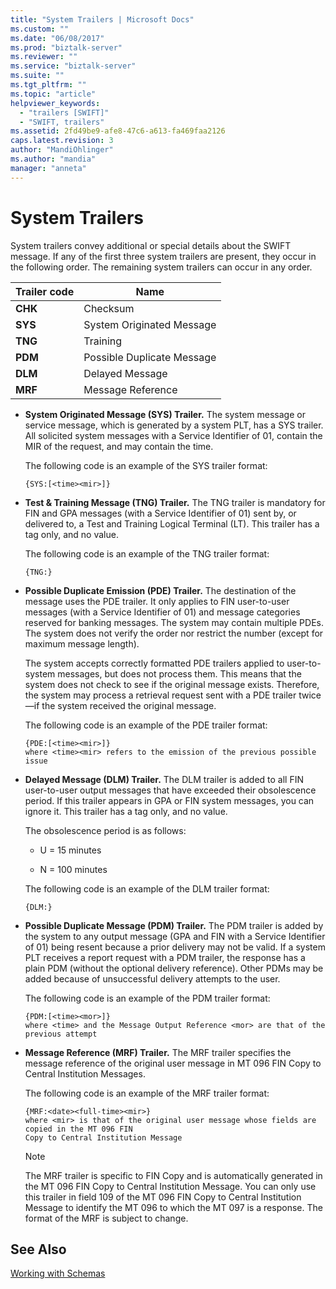 ```yaml
---
title: "System Trailers | Microsoft Docs"
ms.custom: ""
ms.date: "06/08/2017"
ms.prod: "biztalk-server"
ms.reviewer: ""
ms.service: "biztalk-server"
ms.suite: ""
ms.tgt_pltfrm: ""
ms.topic: "article"
helpviewer_keywords: 
  - "trailers [SWIFT]"
  - "SWIFT, trailers"
ms.assetid: 2fd49be9-afe8-47c6-a613-fa469faa2126
caps.latest.revision: 3
author: "MandiOhlinger"
ms.author: "mandia"
manager: "anneta"
---
```

# System Trailers
System trailers convey additional or special details about the SWIFT message. If any of the first three system trailers are present, they occur in the following order. The remaining system trailers can occur in any order.  
  
|Trailer code|Name|  
|------------------|----------|  
|**CHK**|Checksum|  
|**SYS**|System Originated Message|  
|**TNG**|Training|  
|**PDM**|Possible Duplicate Message|  
|**DLM**|Delayed Message|  
|**MRF**|Message Reference|  
  
-   **System Originated Message (SYS) Trailer.** The system message or service message, which is generated by a system PLT, has a SYS trailer. All solicited system messages with a Service Identifier of 01, contain the MIR of the request, and may contain the time.  
  
     The following code is an example of the SYS trailer format:  
  
    ```  
    {SYS:[<time><mir>]}  
    ```  
  
-   **Test & Training Message (TNG) Trailer.** The TNG trailer is mandatory for FIN and GPA messages (with a Service Identifier of 01) sent by, or delivered to, a Test and Training Logical Terminal (LT). This trailer has a tag only, and no value.  
  
     The following code is an example of the TNG trailer format:  
  
    ```  
    {TNG:}  
    ```  
  
-   **Possible Duplicate Emission (PDE) Trailer.** The destination of the message uses the PDE trailer. It only applies to FIN user-to-user messages (with a Service Identifier of 01) and message categories reserved for banking messages. The system may contain multiple PDEs. The system does not verify the order nor restrict the number (except for maximum message length).  
  
     The system accepts correctly formatted PDE trailers applied to user-to-system messages, but does not process them. This means that the system does not check to see if the original message exists. Therefore, the system may process a retrieval request sent with a PDE trailer twice—if the system received the original message.  
  
     The following code is an example of the PDE trailer format:  
  
    ```  
    {PDE:[<time><mir>]}  
    where <time><mir> refers to the emission of the previous possible issue  
    ```  
  
-   **Delayed Message (DLM) Trailer.** The DLM trailer is added to all FIN user-to-user output messages that have exceeded their obsolescence period. If this trailer appears in GPA or FIN system messages, you can ignore it. This trailer has a tag only, and no value.  
  
     The obsolescence period is as follows:  
  
    -   U = 15 minutes  
  
    -   N = 100 minutes  
  
     The following code is an example of the DLM trailer format:  
  
    ```  
    {DLM:}  
    ```  
  
-   **Possible Duplicate Message (PDM) Trailer.** The PDM trailer is added by the system to any output message (GPA and FIN with a Service Identifier of 01) being resent because a prior delivery may not be valid. If a system PLT receives a report request with a PDM trailer, the response has a plain PDM (without the optional delivery reference). Other PDMs may be added because of unsuccessful delivery attempts to the user.  
  
     The following code is an example of the PDM trailer format:  
  
    ```  
    {PDM:[<time><mor>]}  
    where <time> and the Message Output Reference <mor> are that of the previous attempt  
    ```  
  
-   **Message Reference (MRF) Trailer.** The MRF trailer specifies the message reference of the original user message in MT 096 FIN Copy to Central Institution Messages.  
  
     The following code is an example of the MRF trailer format:  
  
    ```  
    {MRF:<date><full-time><mir>}  
    where <mir> is that of the original user message whose fields are copied in the MT 096 FIN  
    Copy to Central Institution Message  
    ```  
  
    > [!NOTE]
    >  The MRF trailer is specific to FIN Copy and is automatically generated in the MT 096 FIN Copy to Central Institution Message. You can only use this trailer in field 109 of the MT 096 FIN Copy to Central Institution Message to identify the MT 096 to which the MT 097 is a response. The format of the MRF is subject to change.  
  
## See Also  
 [Working with Schemas](../../adapters-and-accelerators/accelerator-swift/working-with-schemas.md)